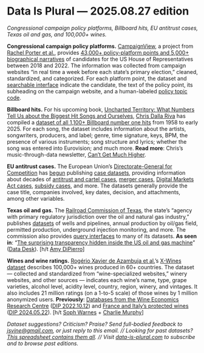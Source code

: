 Data Is Plural — 2025.08.27 edition
===================================

*Congressional campaign policy platforms, Billboard hits, EU antitrust cases, Texas oil and gas, and 100,000+ wines.*


__Congressional campaign policy platforms.__ [CampaignView](https://www.campaignview.org/), a project from [Rachel Porter et al.](https://www.nature.com/articles/s41597-025-05491-x), provides [43,000+ policy-platform points and 5,000+ biographical narratives](https://www.campaignview.org/download) of candidates for the US House of Representatives between 2018 and 2022. The information was collected from campaign websites “in real time a week before each state’s primary election,” cleaned, standardized, and categorized. For each platform point, the dataset and [searchable interface](https://www.campaignview.org/explore) indicate the candidate, the text of the policy point, its subheading on the campaign website, and a human-labeled [policy topic code](https://www.nature.com/articles/s41597-025-05491-x/tables/2).


__Billboard hits.__ For his upcoming book, [Uncharted Territory: What Numbers Tell Us about the Biggest Hit Songs and Ourselves](https://bio.site/uncharted_territory), [Chris Dalla Riva](https://www.chrisdallariva.com/) has compiled a [dataset of all 1,100+ Billboard number one hits](https://docs.google.com/spreadsheets/d/1j1AUgtMnjpFTz54UdXgCKZ1i4bNxFjf01ImJ-BqBEt0/edit?gid=1974823090#gid=1974823090) from 1958 to early 2025. For each song, the dataset includes information about the artists, songwriters, producers, and label; genre, time signature, keys, BPM, the presence of various instruments; song structure and lyrics; whether the song was entered into Eurovision; and much more. __Read more__: Chris’s music-through-data newsletter, [Can’t Get Much Higher](https://www.cantgetmuchhigher.com/).


__EU antitrust cases.__ The European Union’s [Directorate-General for Competition](https://en.wikipedia.org/wiki/Directorate-General_for_Competition) has [begun](https://www.linkedin.com/posts/eucompetitionpolicy_eucompetition-activity-7307743145721540609-6Egt/) publishing [case datasets](https://data.europa.eu/data/catalogues/comp), providing information about decades of [antitrust and cartel cases](https://data.europa.eu/data/datasets/18489cb7-bce7-4d44-a138-795b390d2109~~1?locale=en), [merger cases](https://data.europa.eu/data/datasets/cc7e224e-6569-40f0-8037-d3389aa0fae7~~1?locale=en), [Digital Markets Act cases](https://data.europa.eu/data/datasets/72358eb1-37aa-40bb-8047-d87154d57ac1~~2?locale=en), [subsidy cases](https://data.europa.eu/data/datasets/fa8d67be-d050-42a4-97ff-9e849805acf9~~1?locale=en), and more. The datasets generally provide the case title, companies involved, key dates, decision, and attachments, among other variables.


__Texas oil and gas.__ The [Railroad Commission of Texas](https://www.rrc.texas.gov/about-us/), the state’s “agency with primary regulatory jurisdiction over the oil and natural gas industry,” publishes [datasets](https://www.rrc.texas.gov/resource-center/research/data-sets-available-for-download/) of wells and pipelines, annual production by oil/gas field, permitted production, underground injection monitoring, and more. The commission also provides [query interfaces](https://www.rrc.texas.gov/resource-center/research/research-queries/#OilandGas) to many of its datasets. __As seen in__: “[The surprising transparency hidden inside the US oil and gas machine](https://blog.datadesk.eco/p/the-surprising-transparency-hidden)” ([Data Desk](https://blog.datadesk.eco/)). [h/t [Amy DiPierro](https://dipierro.github.io/)]


__Wines and wine ratings.__ [Rogério Xavier de Azambuja et al.](https://www.mdpi.com/2504-2289/7/1/20)’s [X-Wines dataset](https://github.com/rogerioxavier/X-Wines) describes 100,000+ wines produced in 60+ countries. The dataset — collected and standardized from “wine-specialized websites,” winery websites, and other sources — indicates each wine’s name, type, grape varieties, alcohol level, acidity level, country, region, winery, and vintages. It also includes 21 million ratings (on a 1-to-5 scale) of those wines by 1 million anonymized users. __Previously__: [Databases from the Wine Economics Research Centre](https://economics.adelaide.edu.au/wine-economics/databases) ([DIP 2022.10.12](https://www.data-is-plural.com/archive/2022-10-12-edition/)) and [France and Italy’s protected wines](https://figshare.com/articles/dataset/Quality_wines_in_Italy_and_France_a_dataset_of_protected_designation_of_origin_specifications/25393261?file=45062896) ([DIP 2024.05.22](https://www.data-is-plural.com/archive/2024-05-22-edition/)). [h/t [Soph Warnes](https://fairwarning.substack.com/p/the-word-on-the-street) + [Charlie Murphy](https://www.memolli.com/blog/wine-grape-types/)]


*Dataset suggestions? Criticism? Praise? Send full-bodied feedback to jsvine@gmail.com, or just reply to this email. // Looking for past datasets? [This spreadsheet contains them all](https://docs.google.com/spreadsheets/d/1wZhPLMCHKJvwOkP4juclhjFgqIY8fQFMemwKL2c64vk/edit#gid=0). // Visit [data-is-plural.com](https://www.data-is-plural.com) to subscribe and to browse past editions.*
